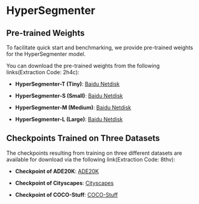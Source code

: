 # HyperSegmenter

## Pre-trained Weights

To facilitate quick start and benchmarking, we provide pre-trained weights for the HyperSegmenter model.

You can download the pre-trained weights from the following links(Extraction Code: 2h4c):

- **HyperSegmenter-T (Tiny)**: [Baidu Netdisk](https://pan.baidu.com/s/1XVIu2IkSuVJxGzXrCc_osg?pwd=2h4c/hyperblock_tiny-epoch.300.pth)

- **HyperSegmenter-S (Small)**: [Baidu Netdisk](https://pan.baidu.com/s/1XVIu2IkSuVJxGzXrCc_osg?pwd=2h4c/hyperblock_small-epoch.300.pth)

- **HyperSegmenter-M (Medium)**: [Baidu Netdisk](https://pan.baidu.com/s/1XVIu2IkSuVJxGzXrCc_osg?pwd=2h4c/hyperblock_base-epoch.300.pth)

- **HyperSegmenter-L (Large)**: [Baidu Netdisk](https://pan.baidu.com/s/1XVIu2IkSuVJxGzXrCc_osg?pwd=2h4c/hyperblock_large-epoch.300.pth)


## Checkpoints Trained on Three Datasets

The checkpoints resulting from training on three different datasets are available for download via the following link(Extraction Code: 8thv):

- **Checkpoint of ADE20K**: [ADE20K](https://pan.baidu.com/s/1O5sVEtL9TT2KIToLZerv_w)

- **Checkpoint of Cityscapes**: [Cityscapes](https://pan.baidu.com/s/1O5sVEtL9TT2KIToLZerv_w)
 
- **Checkpoint of COCO-Stuff**: [COCO-Stuff](https://pan.baidu.com/s/1O5sVEtL9TT2KIToLZerv_w)

